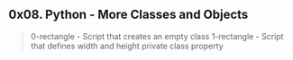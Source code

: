 ## 0x08. Python - More Classes and Objects

> 0-rectangle - Script that creates an empty class
> 1-rectangle - Script that defines width and height private class property
